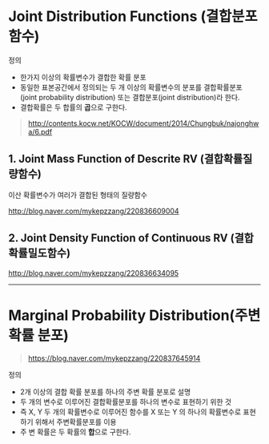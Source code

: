# Joint Distribution Functions (결합분포함수)

정의 
- 한가지 이상의 확률변수가 결합한 확률 분포
- 동일한 표본공간에서 정의되는 두 개 이상의 확률변수의 분포를 결합확률분포 (joint probability distribution) 또는 결합분포(joint distribution)라 한다.
- 결합확률은 두 합률의 **곱**으로 구한다. 


> http://contents.kocw.net/KOCW/document/2014/Chungbuk/najonghwa/6.pdf


## 1. Joint Mass Function of Descrite RV (결합확률질량함수)

이산 확률변수가 여러가 결합된 형태의 질량함수

http://blog.naver.com/mykepzzang/220836609004




## 2. Joint Density Function of Continuous RV (결합확률밀도함수)

http://blog.naver.com/mykepzzang/220836634095














---

# Marginal Probability Distribution(주변 확률 분포) 

> https://blog.naver.com/mykepzzang/220837645914

정의
- 2개 이상의 결합 확률 분포를 하나의 주변 확률 분포로 설명 
- 두 개의 변수로 이루어진 결합확률분포를 하나의 변수로 표현하기 위한 것
- 즉 X, Y 두 개의 확률변수로 이루어진 함수를 X 또는 Y 의 하나의 확률변수로 표현하기 위해서 주변확률분포를 이용
- 주 변 확률은 두 확률의 **합**으로 구한다. 



